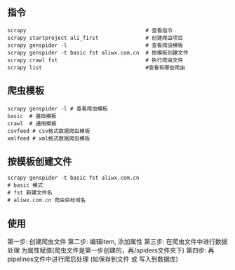 
## 指令
```
scrapy                                      # 查看指令
scrapy startproject ali_first               # 创建爬虫项目
scrapy genspider -l                         # 查看爬虫模板
scrapy genspider -t basic fst aliwx.com.cn  # 按模板创建文件
scrapy crawl fst                            # 执行爬虫文件
scrapy list                                 #查看有哪些爬虫
```

## 爬虫模板
```
scrapy genspider -l # 查看爬虫模板
basic  # 基础模板
crawl  # 通用模板
csvfeed # csv格式数据爬虫模板
xmlfeed # xml格式数据爬虫模板
```

## 按模板创建文件
```
scrapy genspider -t basic fst aliwx.com.cn
# basic 模式
# fst 新建文件名
# aliwx.com.cn 爬虫目标域名 
```

## 使用
第一步: 创建爬虫文件
第二步: 编辑item, 添加属性
第三步: 在爬虫文件中进行数据处理 为属性赋值(爬虫文件是第一步创建的，再/spiders文件夹下)
第四步: 再pipelines文件中进行爬后处理 (如保存到文件 或 写入到数据库)